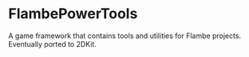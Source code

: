 # FlambePowerTools
A game framework that contains tools and utilities for Flambe projects. Eventually ported to 2DKit. 
